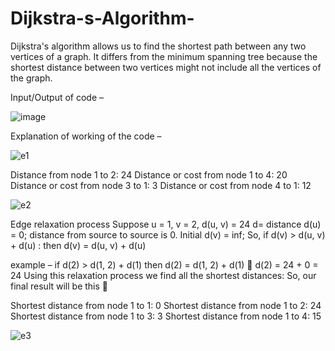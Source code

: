 # Dijkstra-s-Algorithm-

Dijkstra's algorithm allows us to find the shortest path between any two vertices of a graph. It differs from the minimum spanning tree because the shortest distance between two vertices might not include all the vertices of the graph.

Input/Output of code – 

![image](https://user-images.githubusercontent.com/65345575/180661102-e5686129-ddd8-4dda-ab4a-f0c448026feb.png)

Explanation of working of the code –

![e1](https://user-images.githubusercontent.com/65345575/180661599-75a58a96-3dc6-43d5-8362-278f596f57e4.PNG)

Distance from node 1 to 2: 24
Distance or cost from node 1 to 4: 20
Distance or cost from node 3 to 1: 3
Distance or cost from node 4 to 1: 12

![e2](https://user-images.githubusercontent.com/65345575/180661642-aecb7306-9418-4b5d-8e33-9ccd5fcb6a29.PNG)

Edge relaxation process
Suppose u = 1, v = 2, d(u, v) = 24
d= distance 
d(u) = 0; distance from source to source is 0.
Initial d(v) = inf;
So, if  d(v) > d(u, v) + d(u) : then 
          d(v) = d(u, v) + d(u) 

example – 
      if d(2) > d(1, 2) + d(1) then
            d(2) = d(1, 2) + d(1)  d(2) = 24 + 0 = 24
Using this relaxation process we find all the shortest distances:
So, our final result will be this 

Shortest distance from node 1 to 1: 0
Shortest distance from node 1 to 2: 24
Shortest distance from node 1 to 3: 3 
Shortest distance  from node 1 to 4: 15

![e3](https://user-images.githubusercontent.com/65345575/180661665-6ea2d056-30b7-475c-899f-25b1c32f99b5.PNG)


